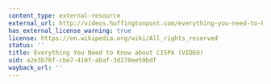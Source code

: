 ```yaml
---
content_type: external-resource
external_url: http://videos.huffingtonpost.com/everything-you-need-to-know-about-cispa-517355277
has_external_license_warning: true
license: https://en.wikipedia.org/wiki/All_rights_reserved
status: ''
title: Everything You Need to Know about CISPA (VIDEO)
uid: a2e3b76f-cbe7-410f-abaf-3d270ee59bdf
wayback_url: ''
---
```

